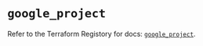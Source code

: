 # `google_project`

Refer to the Terraform Registory for docs: [`google_project`](https://registry.terraform.io/providers/hashicorp/google-beta/5.26.0/docs/resources/google_project).
